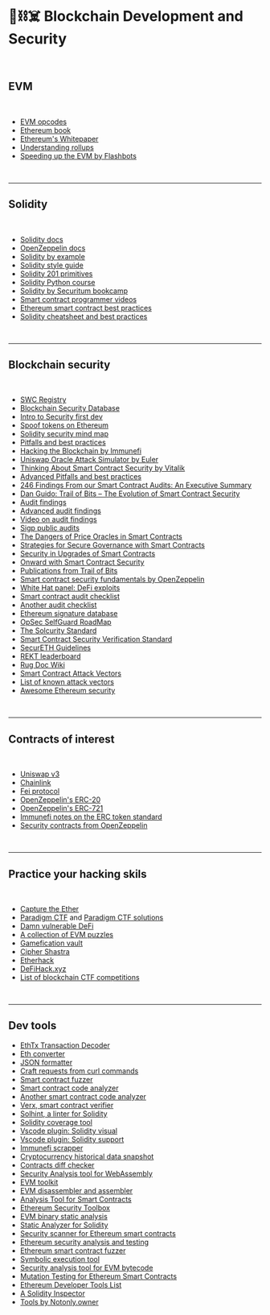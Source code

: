 # 🧱⛓☠️ Blockchain Development and Security

<br>


## EVM 

<br>

* [EVM opcodes](https://github.com/crytic/evm-opcodes)
* [Ethereum book](https://github.com/ethereumbook/ethereumbook)
* [Ethereum's Whitepaper](https://ethereum.org/en/whitepaper/)
* [Understanding rollups](https://barnabe.substack.com/p/understanding-rollup-economics-from?s=r)
* [Speeding up the EVM by Flashbots](https://writings.flashbots.net/research/speeding-up-evm-part-1/)

<br>

---

## Solidity 

<br>

* [Solidity docs](https://docs.soliditylang.org/en/v0.8.12/)
* [OpenZeppelin docs](https://docs.openzeppelin.com/)
* [Solidity by example](https://solidity-by-example.org/)
* [Solidity style guide](https://docs.soliditylang.org/en/latest/style-guide.html)
* [Solidity 201 primitives](https://github.com/x676f64/secureum-mind_map/blob/master/3.%20Solidity%20201.md)
* [Solidity Python course](https://www.youtube.com/watch?v=M576WGiDBdQ)
* [Solidity by Securitum bookcamp](https://www.youtube.com/watch?v=5eLqFac5Tkg)
* [Smart contract programmer videos](https://www.youtube.com/channel/UCJWh7F3AFyQ_x01VKzr9eyA/videos)
* [Ethereum smart contract best practices](https://consensys.github.io/smart-contract-best-practices/)
* [Solidity cheatsheet and best practices](https://github.com/manojpramesh/solidity-cheatsheet)


<br>

----

## Blockchain security 

<br>

* [SWC Registry](https://swcregistry.io/)
* [Blockchain Security Database](https://consensys.github.io/blockchainSecurityDB/)
* [Intro to Security first dev](https://www.youtube.com/watch?v=72K57I9yvyI)
* [Spoof tokens on Ethereum](https://medium.com/etherscan-blog/spoof-tokens-on-ethereum-c2ad882d9cf6)
* [Solidity security mind map](https://github.com/x676f64/secureum-mind_map)
* [Pitfalls and best practices](https://github.com/x676f64/secureum-mind_map/blob/master/4.%20Pitfalls%20and%20Best%20Practices%20101.md)
* [Hacking the Blockchain by Immunefi](https://medium.com/immunefi/hacking-the-blockchain-an-ultimate-guide-4f34b33c6e8b)
* [Uniswap Oracle Attack Simulator by Euler](https://blog.euler.finance/uniswap-oracle-attack-simulator-42d18adf65af)
* [Thinking About Smart Contract Security by Vitalik](https://blog.ethereum.org/2016/06/19/thinking-smart-contract-securi`ty/)
* [Advanced Pitfalls and best practices](https://github.com/x676f64/secureum-mind_map/blob/master/5.%20Pitfalls%20and%20Best%20Practices%20201.md)
* [246 Findings From our Smart Contract Audits: An Executive Summary](https://blog.trailofbits.com/2019/08/08/246-findings-from-our-smart-contract-audits-an-executive-summary/)
* [Dan Guido: Trail of Bits – The Evolution of Smart Contract Security](https://www.youtube.com/watch?v=fOkQuNzVn_Q)
* [Audit findings](https://github.com/x676f64/secureum-mind_map/blob/master/7.%20Audit%20Findings%20101.md)
* [Advanced audit findings](https://github.com/x676f64/secureum-mind_map/blob/master/8.%20Audit%20Findings%20201.md)
* [Video on audit findings](https://www.youtube.com/watch?v=SromSImIpHE)
* [Sigp public audits](https://github.com/sigp/public-audits)
* [The Dangers of Price Oracles in Smart Contracts](https://www.youtube.com/watch?v=YGO7nzpXCeA&list=PLdJRkA9gCKOONBSlcifqLig_ZTyG_YLqz&index=5)
* [Strategies for Secure Governance with Smart Contracts](https://www.youtube.com/watch?v=GbDAmMdmh8Q&list=PLdJRkA9gCKOONBSlcifqLig_ZTyG_YLqz&index=6)
* [Security in Upgrades of Smart Contracts](https://www.youtube.com/watch?v=5WE6PEc305w&list=PLdJRkA9gCKOONBSlcifqLig_ZTyG_YLqz&index=7)
* [Onward with Smart Contract Security](https://www.youtube.com/watch?v=RipXdV7vygs&list=PLdJRkA9gCKOONBSlcifqLig_ZTyG_YLqz&index=8)
* [Publications from Trail of Bits](https://github.com/trailofbits/publications#blockchain)
* [Smart contract security fundamentals by OpenZeppelin](https://www.youtube.com/playlist?list=PLBy3Qkuapv_7R1ZI_Cs2NOFn7ZTaNWY6G)
* [White Hat panel: DeFi exploits](https://www.youtube.com/watch?v=Df2zzfoTfMc)
* [Smart contract audit checklist](https://consensys.net/diligence/blog/2019/09/how-to-prepare-for-a-smart-contract-audit/)
* [Another audit checklist](https://github.com/nascentxyz/simple-security-toolkit)
* [Ethereum signature database](https://www.4byte.directory/)
* [OpSec SelfGuard RoadMap](https://github.com/OffcierCia/Crypto-OpSec-SelfGuard-RoadMap)
* [The Solcurity Standard](https://github.com/Rari-Capital/solcurity)
* [Smart Contract Security Verification Standard](https://github.com/securing/SCSVS)
* [SecurETH Guidelines](https://guidelines.secureth.org/)
* [REKT leaderboard](https://rekt.news/leaderboard/)
* [Rug Doc Wiki](https://wiki.rugdoc.io/)
* [Smart Contract Attack Vectors](https://github.com/KadenZipfel/smart-contract-attack-vectors)
* [List of known attack vectors](https://blog.sigmaprime.io/solidity-security.html)
* [Awesome Ethereum security](https://github.com/crytic/awesome-ethereum-security)

<br>



---

## Contracts of interest

<br>

* [Uniswap v3](https://github.com/Uniswap/v3-core/tree/main/contracts)
* [Chainlink](https://github.com/smartcontractkit/chainlink/tree/develop/contracts/src/v0.4)
* [Fei protocol](https://github.com/fei-protocol/fei-protocol-core/tree/master/contracts)
* [OpenZeppelin's ERC-20](https://github.com/OpenZeppelin/openzeppelin-contracts/blob/master/contracts/token/ERC20/ERC20.sol)
* [OpenZeppelin's ERC-721](https://github.com/OpenZeppelin/openzeppelin-contracts/blob/master/contracts/token/ERC721/ERC721.sol)
* [Immunefi notes on the ERC token standard](https://medium.com/immunefi/how-erc-standards-work-part-1-c9795803f459)
* [Security contracts from OpenZeppelin](https://github.com/OpenZeppelin/openzeppelin-contracts/tree/master/contracts/security)


<br>

---

## Practice your hacking skils

<br>

* [Capture the Ether](https://capturetheether.com/)
* [Paradigm CTF](https://github.com/paradigm-operations/paradigm-ctf-2021) and [Paradigm CTF solutions](https://cmichel.io/paradigm-ctf-2021-solutions/)
* [Damn vulnerable DeFi](https://www.damnvulnerabledefi.xyz/)
* [A collection of EVM puzzles](https://github.com/fvictorio/evm-puzzles)
* [Gamefication vault](https://hats.finance/gamification)
* [Cipher Shastra](https://ciphershastra.com/)
* [Etherhack](https://etherhack.positive.com/#/)
* [DeFiHack.xyz](https://www.defihack.xyz/)
* [List of blockchain CTF competitions](https://github.com/blockthreat/blocksec-ctfs)



<br>

---

## Dev tools

* [EthTx Transaction Decoder](https://ethtx.info/)
* [Eth converter](https://eth-converter.com/)
* [JSON formatter](https://jsonformatter.curiousconcept.com/)
* [Craft requests from curl commands](https://reqbin.com/)
* [Smart contract fuzzer](https://github.com/crytic/echidna)
* [Smart contract code analyzer](https://github.com/crytic/slither)
* [Another smart contract code analyzer](https://github.com/ConsenSys/mythril)
* [Verx, smart contract verifier](http://verx.ch/)
* [Solhint, a linter for Solidity](https://github.com/protofire/solhint)
* [Solidity coverage tool](https://github.com/sc-forks/solidity-coverage)
* [Vscode plugin: Solidity visual](https://marketplace.visualstudio.com/items?itemName=tintinweb.solidity-visual-auditor)
* [Vscode plugin: Solidity support](https://marketplace.visualstudio.com/items?itemName=JuanBlanco.solidity)
* [Immunefi scrapper](https://github.com/pratraut/scrapyFi)
* [Cryptocurrency historical data snapshot](https://coinmarketcap.com/historical/)
* [Contracts diff checker](https://etherscan.io/contractdiffchecker)
* [Security Analysis tool for WebAssembly](https://github.com/pventuzelo/octopus)
* [EVM toolkit](https://github.com/quilt/etk)
* [EVM disassembler and assembler](https://github.com/crytic/pyevmasm)
* [Analysis Tool for Smart Contracts](https://github.com/enzymefinance/oyente)
* [Ethereum Security Toolbox](https://github.com/trailofbits/eth-security-toolbox)
* [EVM binary static analysis](https://github.com/crytic/rattle)
* [Static Analyzer for Solidity](https://github.com/crytic/slither)
* [Security scanner for Ethereum smart contracts](https://github.com/eth-sri/securify2)
* [Ethereum security analysis and testing](https://github.com/crytic/etheno)
* [Ethereum smart contract fuzzer](https://github.com/crytic/echidna)
* [Symbolic execution tool](https://github.com/trailofbits/manticore)
* [Security analysis tool for EVM bytecode](https://github.com/ConsenSys/mythril)
* [Mutation Testing for Ethereum Smart Contracts](https://github.com/JoranHonig/vertigo)
* [Ethereum Developer Tools List](https://github.com/ConsenSys/ethereum-developer-tools-list)
* [A Solidity Inspector](https://github.com/ConsenSys/surya)
* [Tools by Notonly.owner](https://www.notonlyowner.com/learn/intro-security-hacking-smart-contracts-ethereum)






